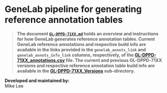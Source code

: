 # GeneLab pipeline for generating reference annotation tables  

> **The document [`GL-DPPD-71XX.md`](GL-DPPD-71XX_Versions/GL-DPPD-71XX/GL-DPPD-71XX.md) holds an overview and instructions for how GeneLab generates reference annotation tables. Current GeneLab reference annotations and respective build info are available in the links provided in the `genelab_annots_link` and `genelab_annots_info_link` columns, respectively, of the [GL-DPPD-71XX_annotations.csv](GL-DPPD-71XX_Versions/GL-DPPD-71XX/GL-DPPD-71XX_annotations.csv) file. The current and previous GL-DPPD-71XX versions and respective reference annotation table build info are available in the [GL-DPPD-71XX_Versions](GL-DPPD-71XX_Versions) sub-directory.**  

**Developed and maintained by:**  
Mike Lee

